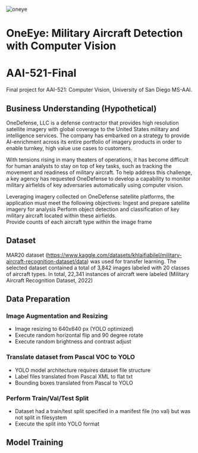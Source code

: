 ![oneye](https://github.com/t4ai/one-eye-aircraft-detector/assets/132633661/9fe79103-630d-4d87-9bf4-506c50cb9493)

# OneEye: Military Aircraft Detection with Computer Vision
# AAI-521-Final
Final project for AAI-521: Computer Vision, University of San Diego MS-AAI.

## Business Understanding (Hypothetical)
OneDefense, LLC is a defense contractor that provides high resolution satellite imagery with global coverage to the United States military and intelligence services.  The company has embarked on a strategy to provide AI-enrichment across its entire portfolio of imagery products in order to enable turnkey, high value use cases to customers.

With tensions rising in many theaters of operations, it has become difficult for human analysts to stay on top of key tasks, such as tracking the movement and readiness of military aircraft.  To help address this challenge, a key agency has requested OneDefense to develop a capability to monitor military airfields of key adversaries automatically using computer vision.  

Leveraging imagery collected on OneDefense satellite platforms, the application must meet the following objectives: 
Ingest and prepare satellite imagery for analysis 
Perform object detection and classification of key military aircraft located within these airfields.  
Provide counts of each aircraft type within the image frame

## Dataset

MAR20 dataset (https://www.kaggle.com/datasets/khlaifiabilel/military-aircraft-recognition-dataset/data) was used for transfer learning.  The selected dataset contained a total of 3,842 images labeled with 20 classes of aircraft types.  In total, 22,341 instances of aircraft were labeled (Military Aircraft Recognition Dataset, 2022)

## Data Preparation
### Image Augmentation and Resizing
  - Image resizing to 640x640 px (YOLO optimized)
  - Execute random horizontal flip and 90 degree rotate
  - Execute random brightness and contrast adjust

### Translate dataset from Pascal VOC to YOLO
  - YOLO model architecture requires dataset file structure
  - Label files translated from Pascal XML to flat txt
  - Bounding boxes translated from Pascal to YOLO
### Perform Train/Val/Test Split
  - Dataset had a train/test split specified in a manifest file (no val) but was not split in filesystem
  - Execute the split into YOLO format


## Model Training

